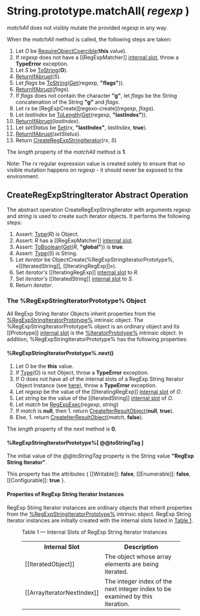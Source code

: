 # String.prototype.matchAll( *regexp* )</h1>

*matchAll* does not visibly mutate the provided *regexp* in any way.

When the *matchAll* method is called, the following steps are taken:
  1. Let *O* be [RequireObjectCoercible][require-object-coercible](**this** value).
  1. If *regexp* does not have a [[RegExpMatcher]] [internal slot][internal-slot], throw a **TypeError** exception.
  1. Let *S* be [ToString][to-string](**O**).
  1. [ReturnIfAbrupt][return-if-abrupt](*S*).
  1. Let *flags* be [ToString][to-string]([Get][get](regexp, **"flags"**)).
  1. [ReturnIfAbrupt][return-if-abrupt](*flags*).
  1. If *flags* does not contain the character **"g"**, let *flags* be the String concatenation of the String **"g"** and *flags*.
  1. Let *rx* be [RegExpCreate][regexo-create](*regexp*, *flags*).
  1. Let *lastIndex* be [ToLength][to-length]([Get][get](regexp, **"lastIndex"**)).
  1. [ReturnIfAbrupt][return-if-abrupt](*lastIndex*).
  1. Let *setStatus* be [Set][set](*rx*, **"lastIndex"**, *lastIndex*, **true**).
  1. [ReturnIfAbrupt][return-if-abrupt](*setStatus*).
  1. Return [CreateRegExpStringIterator](#createregexpstringiterator-abstract-operation)(*rx*, *S*)

The *length* property of the *matchAll* method is **1**.

Note: The *rx* regular expression value is created solely to ensure that no visible mutation happens on *regexp* - it should never be exposed to the environment.

## CreateRegExpStringIterator Abstract Operation

The abstract operation CreateRegExpStringIterator with arguments *regexp* and *string* is used to create such iterator objects. It performs the following steps:
  1. Assert: [Type][type](*R*) is Object.
  1. Assert: *R* has a [[RegExpMatcher]] [internal slot][internal-slot].
  1. Assert: [ToBoolean][to-boolean]([Get][get](*R*, **"global"**)) is **true**.
  1. Assert: [Type][type](*S*) is String.
  1. Let *iterator* be ObjectCreate(<emu-xref href="#%RegExpStringIteratorPrototype%">%RegExpStringIteratorPrototype%</emu-xref>, «[[IteratedString]], [[IteratingRegExp]]»).
  1. Set *iterator's* [[IteratingRegExp]] [internal slot][internal-slot] to *R*.
  1. Set *iterator's* [[IteratedString]] [internal slot][internal-slot] to *S*.
  1. Return *iterator*.

### The %RegExpStringIteratorPrototype% Object

All RegExp String Iterator Objects inherit properties from the [%RegExpStringIteratorPrototype%](#the-regexpstringiteratorprototype-object) intrinsic object. The %RegExpStringIteratorPrototype% object is an ordinary object and its [[Prototype]] [internal slot][internal-slot] is the [%IteratorPrototype%][iterator-prototype] intrinsic object</a>. In addition, %RegExpStringIteratorPrototype% has the following properties:

#### %RegExpStringIteratorPrototype%.next()
  1. Let O be the **this** value.
  1. If [Type][type](O) is not Object, throw a **TypeError** exception.
  1. If O does not have all of the internal slots of a RegExp String Iterator Object Instance (see [here](#PropertiesOfRegExpStringIteratorInstances)), throw a **TypeError** exception.
  1. Let _regexp_ be the value of the [[IteratingRegExp]] [internal slot][internal-slot] of _O_.
  1. Let _string_ be the value of the [[IteratedString]] [internal slot][internal-slot] of _O_.
  1. Let _match_ be [RegExpExec][regexp-exec](_regexp_, _string_)
  1. If _match_ is **null**, then
    1. return [CreateIterResultObject][create-iter-result-object](**null**, **true**).
  1. Else,
    1. return [CreateIterResultObject][create-iter-result-object](_match_, **false**).

The _length_ property of the _next_ method is **0**.

#### %RegExpStringIteratorPrototype%[ @@toStringTag ]

The initial value of the _@@toStringTag_ property is the String value **"RegExp String Iterator"**.</p>
This property has the attributes { [[Writable]]: **false**, [[Enumerable]]: **false**, [[Configurable]]: **true** }.</p>

#### Properties of RegExp String Iterator Instances</h1>

RegExp String Iterator instances are ordinary objects that inherit properties from the [%RegExpStringIteratorPrototype%](#%RegExpStringIteratorPrototype%) intrinsic object. RegExp String Iterator instances are initially created with the internal slots listed in <a href="#table-1">Table 1</a>.</p>

<figure>
  <figcaption><span id="table-1">Table 1</span> — Internal Slots of RegExp String Iterator Instances</figcaption>
  <table class="real-table">
    <tbody>
      <tr>
        <th>Internal Slot</th>
        <th>Description</th>
      </tr>
      <tr>
        <td>[[IteratedObject]]</td>
        <td>The object whose array elements are being iterated.</td>
      </tr>
      <tr>
        <td>[[ArrayIteratorNextIndex]]</td>
        <td>The integer index of the next integer index to be examined by this iteration.</td>
      </tr>
    </tbody>
  </table>
</figure>

[return-if-abrupt]: http://www.ecma-international.org/ecma-262/6.0/index.html#sec-returnifabrupt
[to-boolean]: http://www.ecma-international.org/ecma-262/6.0/index.html#sec-toboolean
[to-length]: http://www.ecma-international.org/ecma-262/6.0/index.html#sec-tolength
[to-string]: http://www.ecma-international.org/ecma-262/6.0/index.html#sec-tostring
[get]: http://www.ecma-international.org/ecma-262/6.0/index.html#sec-get-o-p
[set]: http://www.ecma-international.org/ecma-262/6.0/index.html#sec-set-o-p-v-throw
[regexp-create]: http://www.ecma-international.org/ecma-262/6.0/index.html#sec-regexpcreate
[regexp-exec]: http://www.ecma-international.org/ecma-262/6.0/index.html#sec-regexpexec
[require-object-coercible]: http://www.ecma-international.org/ecma-262/6.0/index.html#sec-requireobjectcoercible
[internal-slot]: http://www.ecma-international.org/ecma-262/6.0/#sec-object-internal-methods-and-internal-slots
[type]: http://www.ecma-international.org/ecma-262/6.0/#sec-ecmascript-data-types-and-values
[iterator-prototype]: http://www.ecma-international.org/ecma-262/6.0/#sec-%iteratorprototype%-object
[create-iter-result-object]: http://www.ecma-international.org/ecma-262/6.0/index.html#sec-createiterresultobject
